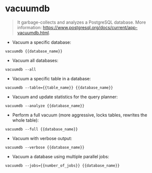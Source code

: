 # vacuumdb

> It garbage-collects and analyzes a PostgreSQL database.
> More information: <https://www.postgresql.org/docs/current/app-vacuumdb.html>.

- Vacuum a specific database:

`vacuumdb {{database_name}}`

- Vacuum all databases:

`vacuumdb --all`

- Vacuum a specific table in a database:

`vacuumdb --table={{table_name}} {{database_name}}`

- Vacuum and update statistics for the query planner:

`vacuumdb --analyze {{database_name}}`

- Perform a full vacuum (more aggressive, locks tables, rewrites the whole table):

`vacuumdb --full {{database_name}}`

- Vacuum with verbose output:

`vacuumdb --verbose {{database_name}}`

- Vacuum a database using multiple parallel jobs:

`vacuumdb --jobs={{number_of_jobs}} {{database_name}}`
